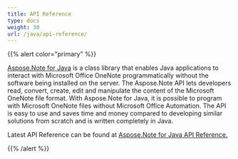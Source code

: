 ```yaml
---
title: API Reference
type: docs
weight: 30
url: /java/api-reference/
---
```


{{% alert color="primary" %}} 

[Aspose.Note for Java](https://products.aspose.com/note/java/) is a class library that enables Java applications to interact with Microsoft Office OneNote programmatically without the software being installed on the server. The Aspose.Note API lets developers read, convert, create, edit and manipulate the content of the Microsoft OneNote file format. With Aspose.Note for Java, it is possible to program with Microsoft OneNote files without Microsoft Office Automation. The API is easy to use and saves time and money compared to developing similar solutions from scratch and is written completely in Java.

Latest API Reference can be found at [Aspose.Note for Java API Reference.](https://reference.aspose.com/note/java)

{{% /alert %}}

